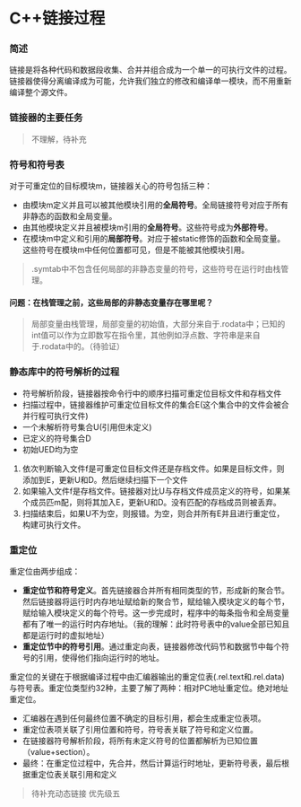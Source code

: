 # C++链接过程


### 简述

链接是将各种代码和数据段收集、合并并组合成为一个单一的可执行文件的过程。链接器使得分离编译成为可能，允许我们独立的修改和编译单一模块，而不用重新编译整个源文件。

### 链接器的主要任务

> 不理解，待补充

### 符号和符号表

对于可重定位的目标模块m，链接器关心的符号包括三种：
- 由模块m定义并且可以被其他模块引用的**全局符号**。全局链接符号对应于所有非静态的函数和全局变量。
- 由其他模块定义并且被模块m引用的**全局符号**。这些符号成为**外部符号**。
- 在模块m中定义和引用的**局部符号**。对应于被static修饰的函数和全局变量。这些符号在模块m中任何位置都可见，但是不能被其他模块引用。

> .symtab中不包含任何局部的非静态变量的符号，这些符号在运行时由栈管理。

#### 问题：在栈管理之前，这些局部的非静态变量存在哪里呢？

> 局部变量由栈管理，局部变量的初始值，大部分来自于.rodata中；已知的int值可以作为立即数写在指令里，其他例如浮点数、字符串是来自于.rodata中的。（待验证）


### 静态库中的符号解析的过程

- 符号解析阶段，链接器按命令行中的顺序扫描可重定位目标文件和存档文件
- 扫描过程中，链接器维护可重定位目标文件的集合E(这个集合中的文件会被合并行程可执行文件)
- 一个未解析符号集合U(引用但未定义)
- 已定义的符号集合D
- 初始UED均为空

1. 依次判断输入文件f是可重定位目标文件还是存档文件。如果是目标文件，则添加到E，更新U和D。然后继续扫描下一个文件
2. 如果输入文件f是存档文件。链接器对比U与存档文件成员定义的符号，如果某个成员匹m配，则将其加入E，更新U和D。没有匹配的存档成员则被丢弃。
3. 扫描结束后，如果U不为空，则报错。为空，则合并所有E并且进行重定位，构建可执行文件。


### 重定位

重定位由两步组成：
- **重定位节和符号定义**。首先链接器合并所有相同类型的节，形成新的聚合节。然后链接器将运行时内存地址赋给新的聚合节，赋给输入模块定义的每个节，赋给输入模块定义的每个符号。这一步完成时，程序中的每条指令和全局变量都有了唯一的运行时内存地址。（我的理解：此时符号表中的value全部已知且都是运行时的虚拟地址）
- **重定位节中的符号引用**。通过重定向表，链接器修改代码节和数据节中每个符号的引用，使得他们指向运行时的地址。



重定位的关键在于根据编译过程中由汇编器输出的重定位表(.rel.text和.rel.data)与符号表。重定位类型约32种，主要了解了两种：相对PC地址重定位。绝对地址重定位。
- 汇编器在遇到任何最终位置不确定的目标引用，都会生成重定位表项。
- 重定位表项关联了引用位置和符号，符号表关联了符号和定义位置。
- 在链接器符号解析阶段，将所有未定义符号的位置都解析为已知位置（value+section）。
- 最终：在重定位过程中，先合并，然后计算运行时地址，更新符号表，最后根据重定位表关联引用和定义


> 待补充动态链接 优先级五